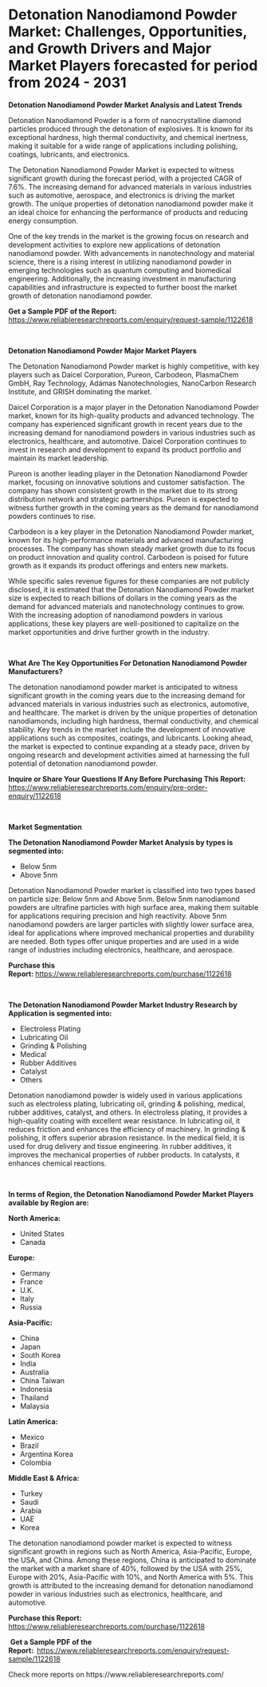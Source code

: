 <p><h1>Detonation Nanodiamond Powder Market: Challenges, Opportunities, and Growth Drivers and Major Market Players forecasted for period from 2024 - 2031</h1></p><p><strong>Detonation Nanodiamond Powder Market Analysis and Latest Trends</strong></p>
<p><p>Detonation Nanodiamond Powder is a form of nanocrystalline diamond particles produced through the detonation of explosives. It is known for its exceptional hardness, high thermal conductivity, and chemical inertness, making it suitable for a wide range of applications including polishing, coatings, lubricants, and electronics.</p><p>The Detonation Nanodiamond Powder Market is expected to witness significant growth during the forecast period, with a projected CAGR of 7.6%. The increasing demand for advanced materials in various industries such as automotive, aerospace, and electronics is driving the market growth. The unique properties of detonation nanodiamond powder make it an ideal choice for enhancing the performance of products and reducing energy consumption.</p><p>One of the key trends in the market is the growing focus on research and development activities to explore new applications of detonation nanodiamond powder. With advancements in nanotechnology and material science, there is a rising interest in utilizing nanodiamond powder in emerging technologies such as quantum computing and biomedical engineering. Additionally, the increasing investment in manufacturing capabilities and infrastructure is expected to further boost the market growth of detonation nanodiamond powder.</p></p>
<p><strong>Get a Sample PDF of the Report:&nbsp;</strong> <a href="https://www.reliableresearchreports.com/enquiry/request-sample/1122618">https://www.reliableresearchreports.com/enquiry/request-sample/1122618</a></p>
<p>&nbsp;</p>
<p><strong>Detonation Nanodiamond Powder Major Market Players</strong></p>
<p><p>The Detonation Nanodiamond Powder market is highly competitive, with key players such as Daicel Corporation, Pureon, Carbodeon, PlasmaChem GmbH, Ray Technology, Adámas Nanotechnologies, NanoCarbon Research Institute, and GRISH dominating the market. </p><p>Daicel Corporation is a major player in the Detonation Nanodiamond Powder market, known for its high-quality products and advanced technology. The company has experienced significant growth in recent years due to the increasing demand for nanodiamond powders in various industries such as electronics, healthcare, and automotive. Daicel Corporation continues to invest in research and development to expand its product portfolio and maintain its market leadership.</p><p>Pureon is another leading player in the Detonation Nanodiamond Powder market, focusing on innovative solutions and customer satisfaction. The company has shown consistent growth in the market due to its strong distribution network and strategic partnerships. Pureon is expected to witness further growth in the coming years as the demand for nanodiamond powders continues to rise.</p><p>Carbodeon is a key player in the Detonation Nanodiamond Powder market, known for its high-performance materials and advanced manufacturing processes. The company has shown steady market growth due to its focus on product innovation and quality control. Carbodeon is poised for future growth as it expands its product offerings and enters new markets.</p><p>While specific sales revenue figures for these companies are not publicly disclosed, it is estimated that the Detonation Nanodiamond Powder market size is expected to reach billions of dollars in the coming years as the demand for advanced materials and nanotechnology continues to grow. With the increasing adoption of nanodiamond powders in various applications, these key players are well-positioned to capitalize on the market opportunities and drive further growth in the industry.</p></p>
<p>&nbsp;</p>
<p><strong>What Are The Key Opportunities For Detonation Nanodiamond Powder Manufacturers?</strong></p>
<p><p>The detonation nanodiamond powder market is anticipated to witness significant growth in the coming years due to the increasing demand for advanced materials in various industries such as electronics, automotive, and healthcare. The market is driven by the unique properties of detonation nanodiamonds, including high hardness, thermal conductivity, and chemical stability. Key trends in the market include the development of innovative applications such as composites, coatings, and lubricants. Looking ahead, the market is expected to continue expanding at a steady pace, driven by ongoing research and development activities aimed at harnessing the full potential of detonation nanodiamond powder.</p></p>
<p><strong>Inquire or Share Your Questions If Any Before Purchasing This Report:</strong> <a href="https://www.reliableresearchreports.com/enquiry/pre-order-enquiry/1122618">https://www.reliableresearchreports.com/enquiry/pre-order-enquiry/1122618</a></p>
<p>&nbsp;</p>
<p><strong>Market Segmentation</strong></p>
<p><strong>The Detonation Nanodiamond Powder Market Analysis by types is segmented into:</strong></p>
<p><ul><li>Below 5nm</li><li>Above 5nm</li></ul></p>
<p><p>Detonation Nanodiamond Powder market is classified into two types based on particle size: Below 5nm and Above 5nm. Below 5nm nanodiamond powders are ultrafine particles with high surface area, making them suitable for applications requiring precision and high reactivity. Above 5nm nanodiamond powders are larger particles with slightly lower surface area, ideal for applications where improved mechanical properties and durability are needed. Both types offer unique properties and are used in a wide range of industries including electronics, healthcare, and aerospace.</p></p>
<p><strong>Purchase this Report:&nbsp;</strong><a href="https://www.reliableresearchreports.com/purchase/1122618">https://www.reliableresearchreports.com/purchase/1122618</a></p>
<p>&nbsp;</p>
<p><strong>The Detonation Nanodiamond Powder Market Industry Research by Application is segmented into:</strong></p>
<p><ul><li>Electroless Plating</li><li>Lubricating Oil</li><li>Grinding & Polishing</li><li>Medical</li><li>Rubber Additives</li><li>Catalyst</li><li>Others</li></ul></p>
<p><p>Detonation nanodiamond powder is widely used in various applications such as electroless plating, lubricating oil, grinding & polishing, medical, rubber additives, catalyst, and others. In electroless plating, it provides a high-quality coating with excellent wear resistance. In lubricating oil, it reduces friction and enhances the efficiency of machinery. In grinding & polishing, it offers superior abrasion resistance. In the medical field, it is used for drug delivery and tissue engineering. In rubber additives, it improves the mechanical properties of rubber products. In catalysts, it enhances chemical reactions.</p></p>
<p>&nbsp;</p>
<p><strong>In terms of Region, the Detonation Nanodiamond Powder Market Players available by Region are:</strong></p>
<p>
    <p> <strong> North America: </strong>
        <ul>
            <li>United States</li>
            <li>Canada</li>
        </ul>
        </p> 
    <p> <strong> Europe: </strong>
        <ul>
            <li>Germany</li>
            <li>France</li>
            <li>U.K.</li>
            <li>Italy</li>
            <li>Russia</li>
        </ul>
        </p> 
    <p> <strong> Asia-Pacific: </strong>
        <ul>
            <li>China</li>
            <li>Japan</li>
            <li>South Korea</li>
            <li>India</li>
            <li>Australia</li>
            <li>China Taiwan</li>
            <li>Indonesia</li>
            <li>Thailand</li>
            <li>Malaysia</li>
        </ul>
        </p> 
    <p> <strong> Latin America: </strong>
        <ul>
            <li>Mexico</li>
            <li>Brazil</li>
            <li>Argentina Korea</li>
            <li>Colombia</li>
        </ul>
        </p> 
    <p> <strong> Middle East & Africa: </strong>
        <ul>
            <li>Turkey</li>
            <li>Saudi</li>
            <li>Arabia</li>
            <li>UAE</li>
            <li>Korea</li>
        </ul>
    </p>
    </p>
<p><p>The detonation nanodiamond powder market is expected to witness significant growth in regions such as North America, Asia-Pacific, Europe, the USA, and China. Among these regions, China is anticipated to dominate the market with a market share of 40%, followed by the USA with 25%, Europe with 20%, Asia-Pacific with 10%, and North America with 5%. This growth is attributed to the increasing demand for detonation nanodiamond powder in various industries such as electronics, healthcare, and automotive.</p></p>
<p><strong>Purchase this Report: </strong><a href="https://www.reliableresearchreports.com/purchase/1122618">https://www.reliableresearchreports.com/purchase/1122618</a></p>
<p>&nbsp;<strong>Get a Sample PDF of the Report:&nbsp;&nbsp;</strong><a href="https://www.reliableresearchreports.com/enquiry/request-sample/1122618">https://www.reliableresearchreports.com/enquiry/request-sample/1122618</a></p>
<p><strong></strong></p>
<p>Check more reports on https://www.reliableresearchreports.com/</p>
